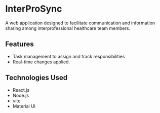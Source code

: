 # InterProSync

A web application designed to facilitate communication and information sharing among interprofessional healthcare team members.

## Features
- Task management to assign and track responsibilities
- Real-time changes applied.

## Technologies Used
- React.js
- Node.js
- vite
- Material UI

